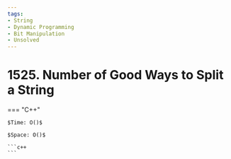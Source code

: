 ```yaml
---
tags:
- String
- Dynamic Programming
- Bit Manipulation
- Unsolved
---
```



# 1525. Number of Good Ways to Split a String

=== "C++"

    $Time: O()$

    $Space: O()$

    ```c++
    ```